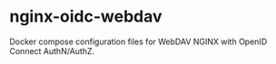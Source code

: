 # nginx-oidc-webdav

Docker compose configuration files for WebDAV NGINX with OpenID Connect AuthN/AuthZ.
